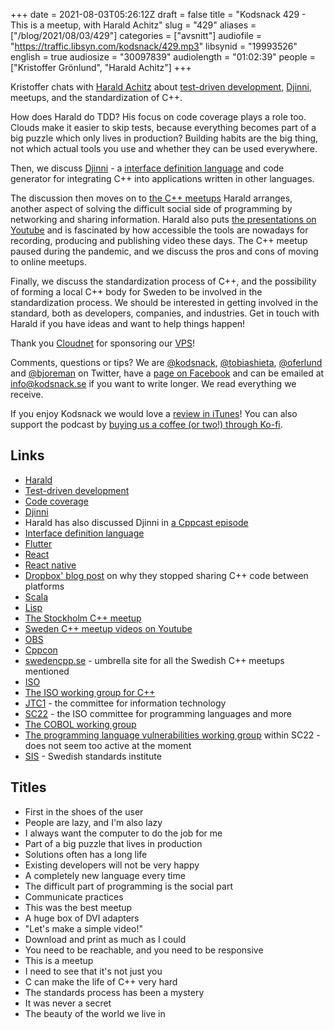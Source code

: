 +++
date = 2021-08-03T05:26:12Z
draft = false
title = "Kodsnack 429 - This is a meetup, with Harald Achitz"
slug = "429"
aliases = ["/blog/2021/08/03/429"]
categories = ["avsnitt"]
audiofile = "https://traffic.libsyn.com/kodsnack/429.mp3"
libsynid = "19993526"
english = true
audiosize = "30097839"
audiolength = "01:02:39"
people = ["Kristoffer Grönlund", "Harald Achitz"]
+++

Kristoffer chats with [Harald Achitz](https://a4z.gitlab.io/) about [test-driven development](https://en.wikipedia.org/wiki/Test-driven_development), [Djinni](https://djinni.xlcpp.dev/), meetups, and the standardization of C++.

How does Harald do TDD? His focus on code coverage plays a role too. Clouds make it easier to skip tests, because everything becomes part of a big puzzle which only lives in production? Building habits are the big thing, not which actual tools you use and whether they can be used everywhere.

Then, we discuss [Djinni](https://djinni.xlcpp.dev/) - a [interface definition language](https://en.wikipedia.org/wiki/Interface_description_language) and code generator for integrating C++ into applications written in other languages.

The discussion then moves on to [the C++ meetups](http://www.swedencpp.se/) Harald arranges, another aspect of solving the difficult social side of programming by networking and sharing information. Harald also puts [the presentations on Youtube](https://www.youtube.com/channel/UC_LAXFBuK7J2J6NLiYzdPEA) and is fascinated by how accessible the tools are nowadays for recording, producing and publishing video these days. The C++ meetup paused during the pandemic, and we discuss the pros and cons of moving to online meetups.

Finally, we discuss the standardization process of C++, and the possibility of forming a local C++ body for Sweden to be involved in the standardization process. We should be interested in getting involved in the standard, both as developers, companies, and industries. Get in touch with Harald if you have ideas and want to help things happen!

Thank you [Cloudnet](http://www.cloudnet.se) for sponsoring our [VPS](http://en.wikipedia.org/wiki/Virtual_private_server)!

Comments, questions or tips? We are [@kodsnack](https://www.twitter.com/kodsnack), [@tobiashieta](https://www.twitter.com/tobiashieta), [@oferlund](https://twitter.com/oferlund) and [@bjoreman](https://www.twitter.com/bjoreman) on Twitter, have a [page on Facebook](https://www.facebook.com/kodsnack) and can be emailed at [info@kodsnack.se](mailto:info@kodsnack.se) if you want to write longer. We read everything we receive.

If you enjoy Kodsnack we would love a [review in iTunes](http://itunes.apple.com/se/podcast/kodsnack/id561631498?l=en)! You can also support the podcast by <a href="https://ko-fi.com/kodsnack" rel="payment">buying us a coffee (or two!) through Ko-fi</a>.

## Links ##
* [Harald](https://a4z.gitlab.io/)
* [Test-driven development](https://en.wikipedia.org/wiki/Test-driven_development)
* [Code coverage](https://en.wikipedia.org/wiki/Code_coverage)
* [Djinni](https://djinni.xlcpp.dev/)
* Harald has also discussed Djinni in [a Cppcast episode](https://cppcast.com/djinni/)
* [Interface definition language](https://en.wikipedia.org/wiki/Interface_description_language)
* [Flutter](https://en.wikipedia.org/wiki/Flutter_%28software%29)
* [React](https://en.wikipedia.org/wiki/React_%28JavaScript_library%29)
* [React native](https://en.wikipedia.org/wiki/React_Native)
* [Dropbox' blog post](https://dropbox.tech/mobile/the-not-so-hidden-cost-of-sharing-code-between-ios-and-android) on why they stopped sharing C++ code between platforms
* [Scala](https://en.wikipedia.org/wiki/Scala_%28programming_language%29)
* [Lisp](https://en.wikipedia.org/wiki/Lisp_%28programming_language%29)
* [The Stockholm C++ meetup](https://www.meetup.com/StockholmCpp/)
* [Sweden C++ meetup videos on Youtube](https://www.youtube.com/channel/UC_LAXFBuK7J2J6NLiYzdPEA)
* [OBS](https://obsproject.com/sv)
* [Cppcon](https://cppcon.org/)
* [swedencpp.se](http://www.swedencpp.se/) - umbrella site for all the Swedish C++ meetups mentioned
* [ISO](https://www.iso.org/home.html)
* [The ISO working group for C++](http://www.open-std.org/jtc1/sc22/wg21/)
* [JTC1](https://jtc1info.org/) - the committee for information technology
* [SC22](http://www.open-std.org/JTC1/SC22/) - the ISO committee for programming languages and more
* [The COBOL working group](http://cobolstandard.info/wg4/wg4.html)
* [The programming language vulnerabilities working group](http://www.open-std.org/JTC1/SC22/WG23/) within SC22 - does not seem too active at the moment
* [SIS](https://www.sis.se/) - Swedish standards institute

## Titles ##
* First in the shoes of the user
* People are lazy, and I'm also lazy
* I always want the computer to do the job for me
* Part of a big puzzle that lives in production
* Solutions often has a long life
* Existing developers will not be very happy
* A completely new language every time
* The difficult part of programming is the social part
* Communicate practices
* This was the best meetup
* A huge box of DVI adapters
* "Let's make a simple video!"
* Download and print as much as I could
* You need to be reachable, and you need to be responsive
* This is a meetup
* I need to see that it's not just you
* C can make the life of C++ very hard
* The standards process has been a mystery
* It was never a secret
* The beauty of the world we live in